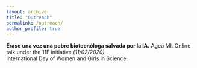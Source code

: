```yaml
---
layout: archive
title: "Outreach"
permalink: /outreach/
author_profile: true
---
```



**Érase una vez una pobre biotecnóloga salvada por la IA.** Agea MI. Online talk under the 11F initiative _(11/02/2020)_ <br>
International Day of Women and Girls in Science. <br>



